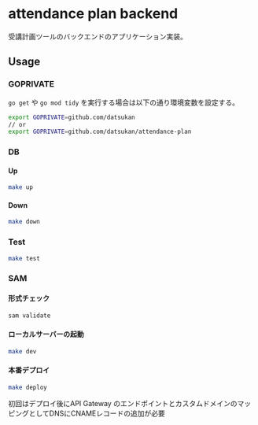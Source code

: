 # attendance plan backend

受講計画ツールのバックエンドのアプリケーション実装。

## Usage

### GOPRIVATE

`go get` や `go mod tidy` を実行する場合は以下の通り環境変数を設定する。

```sh
export GOPRIVATE=github.com/datsukan
// or
export GOPRIVATE=github.com/datsukan/attendance-plan
```

### DB

#### Up

```sh
make up
```

#### Down

```sh
make down
```

### Test

```sh
make test
```

### SAM

#### 形式チェック

```sh
sam validate
```

#### ローカルサーバーの起動

```sh
make dev
```

#### 本番デプロイ

```sh
make deploy
```

初回はデプロイ後にAPI Gateway のエンドポイントとカスタムドメインのマッピングとしてDNSにCNAMEレコードの追加が必要
